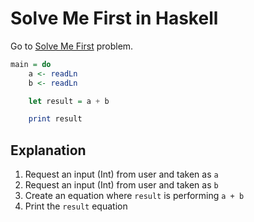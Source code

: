 # Solve Me First in Haskell
Go to [Solve Me First](..) problem.

```haskell
main = do
    a <- readLn
    b <- readLn

    let result = a + b

    print result
```

## Explanation
1. Request an input (Int) from user and taken as `a`
2. Request an input (Int) from user and taken as `b`
3. Create an equation where `result` is performing `a + b`
4. Print the `result` equation
